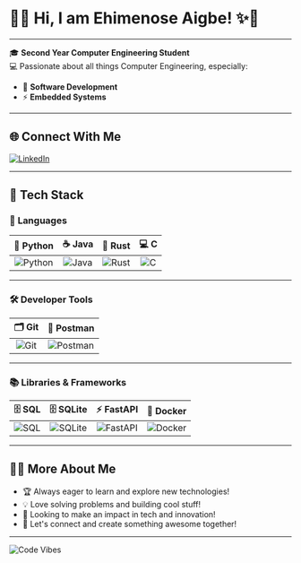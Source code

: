 # 👋✨ Hi, I am **Ehimenose Aigbe**! ✨👋

---

🎓 **Second Year Computer Engineering Student**  
💻 Passionate about all things Computer Engineering, especially:  
- 🌟 **Software Development**  
- ⚡ **Embedded Systems**

---

## 🌐 Connect With Me

[![LinkedIn](https://img.shields.io/badge/-LinkedIn-blue?logo=linkedin&logoColor=white&style=flat-square)](www.linkedin.com/in/ehimenose-aigbe-9b0b03285)

---

## 🚀 Tech Stack

### 💬 **Languages**
| 🐍 Python | ☕ Java | 🦀 Rust | 💻 C |
|:---:|:---:|:---:|:---:|
| ![Python](https://img.shields.io/badge/-Python-3776AB?logo=python&logoColor=white) | ![Java](https://img.shields.io/badge/-Java-007396?logo=java&logoColor=white) | ![Rust](https://img.shields.io/badge/-Rust-000000?logo=rust&logoColor=white) | ![C](https://img.shields.io/badge/-C-A8B9CC?logo=c&logoColor=white) |

---

### 🛠️ **Developer Tools**
| 🗂️ Git | 📨 Postman |
|:---:|:---:|
| ![Git](https://img.shields.io/badge/-Git-F05032?logo=git&logoColor=white) | ![Postman](https://img.shields.io/badge/-Postman-FF6C37?logo=postman&logoColor=white) |

---

### 📚 **Libraries & Frameworks**
| 🗄️ SQL | 🗄️ SQLite | ⚡ FastAPI | 🐳 Docker |
|:---:|:---:|:---:|:---:|
| ![SQL](https://img.shields.io/badge/-SQL-4479A1?logo=postgresql&logoColor=white) | ![SQLite](https://img.shields.io/badge/-SQLite-003B57?logo=sqlite&logoColor=white) | ![FastAPI](https://img.shields.io/badge/-FastAPI-009688?logo=fastapi&logoColor=white) | ![Docker](https://img.shields.io/badge/-Docker-2496ED?logo=docker&logoColor=white) |

---

## 🎨✨ More About Me

- 🏆 Always eager to learn and explore new technologies!
- 💡 Love solving problems and building cool stuff!
- 🤖 Looking to make an impact in tech and innovation!
- 🌈 Let's connect and create something awesome together!

---

![Code Vibes](https://user-images.githubusercontent.com/7221515/137624276-3b4a4a2a-5e56-44dd-8a84-166c8a5e2b8a.gif)
